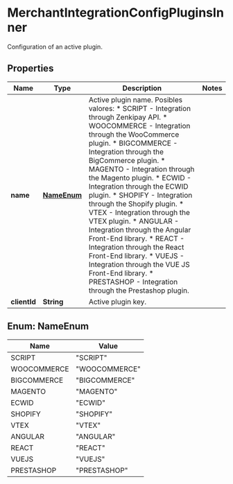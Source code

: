 

# MerchantIntegrationConfigPluginsInner

Configuration of an active plugin.

## Properties

| Name | Type | Description | Notes |
|------------ | ------------- | ------------- | -------------|
|**name** | [**NameEnum**](#NameEnum) | Active plugin name.  Posibles valores: * SCRIPT      - Integration through Zenkipay API. * WOOCOMMERCE - Integration through the WooCommerce plugin. * BIGCOMMERCE - Integration through the BigCommerce plugin. * MAGENTO     - Integration through the Magento plugin. * ECWID       - Integration through the ECWID plugin. * SHOPIFY     - Integration through the Shopify plugin. * VTEX        - Integration through the VTEX plugin. * ANGULAR     - Integration through the Angular Front-End library. * REACT       - Integration through the React Front-End library. * VUEJS       - Integration through the VUE JS Front-End library. * PRESTASHOP  - Integration through the Prestashop plugin. |  |
|**clientId** | **String** | Active plugin key. |  |



## Enum: NameEnum

| Name | Value |
|---- | -----|
| SCRIPT | &quot;SCRIPT&quot; |
| WOOCOMMERCE | &quot;WOOCOMMERCE&quot; |
| BIGCOMMERCE | &quot;BIGCOMMERCE&quot; |
| MAGENTO | &quot;MAGENTO&quot; |
| ECWID | &quot;ECWID&quot; |
| SHOPIFY | &quot;SHOPIFY&quot; |
| VTEX | &quot;VTEX&quot; |
| ANGULAR | &quot;ANGULAR&quot; |
| REACT | &quot;REACT&quot; |
| VUEJS | &quot;VUEJS&quot; |
| PRESTASHOP | &quot;PRESTASHOP&quot; |



